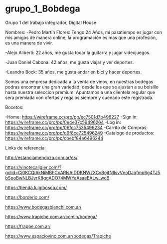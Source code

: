 # grupo_1_Bobdega
Grupo 1 del trabajo integrador, Digital House

Nombres:
-Pedro Martin Flores: Tengo 24 Años, mi pasatiempo es jugar con mis amigos de manera online, la programación es mas que una profesión, es una manera de vivir.

-Alejo Aliberti: 22 años, me gusta tocar la guitarra y jugar videojuegos.  

-Juan Daniel Cabona: 42 años, me gusta viajar y ver deportes.

-Leandro Bock: 35 años, me gusta andar en bici y hacer deportes.


Somos una empresa dedicada a la venta de vinos, en nuestras bodegas podras encontrar una gran variedad, desde los que se ajustan a su bolsillo hasta nuestra seleccion premium. Apuntamos a una clientela regular que sera premiada con ofertas y regalos siempre y cuenado este registrada.


Bocetos:  

-Home: https://wireframe.cc/pro/pp/ec7501d7b496227
-Sign in: https://wireframe.cc/pro/pp/0e4e37c59496264
-Log in: https://wireframe.cc/pro/pp/06fcc7535496234
-Carrito de Compras: https://wireframe.cc/pro/pp/d9f8cc725496249
-Catalogo de productos: https://wireframe.cc/pro/pp/cbebf84e6496244 


Links de referencia:

http://estanciamendoza.com.ar/es/

https://vinotecaligier.com/?gclid=Cj0KCQiAkNiMBhCxARIsAIDDKNWzXCvBojfNIlsvVnoDJqfmp6g4TJ5bSpoBwNLBJyrK8ggADO74MWYaAsaeEALw_wcB

https://tienda.luigibosca.com/

https://borderio.com/

https://www.bodegasbianchi.com.ar/

https://www.trapiche.com.ar/comin/bodega/

https://frappe.com.ar/

https://www.espaciovino.com.ar/bodegas/Trapiche
